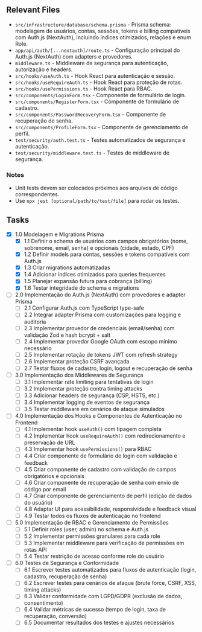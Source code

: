 ## Relevant Files

- `src/infrastructure/database/schema.prisma` - Prisma schema: modelagem de usuários, contas, sessões, tokens e billing compatíveis com Auth.js (NextAuth), incluindo índices otimizados, relações e enum Role.
- `app/api/auth/[...nextauth]/route.ts` - Configuração principal do Auth.js (NextAuth) com adapters e provedores.
- `middleware.ts` - Middleware de segurança para autenticação, autorização e headers.
- `src/hooks/useAuth.ts` - Hook React para autenticação e sessão.
- `src/hooks/useRequireAuth.ts` - Hook React para proteção de rotas.
- `src/hooks/usePermissions.ts` - Hook React para RBAC.
- `src/components/LoginForm.tsx` - Componente de formulário de login.
- `src/components/RegisterForm.tsx` - Componente de formulário de cadastro.
- `src/components/PasswordRecoveryForm.tsx` - Componente de recuperação de senha.
- `src/components/ProfileForm.tsx` - Componente de gerenciamento de perfil.
- `test/security/auth.test.ts` - Testes automatizados de segurança e autenticação.
- `test/security/middleware.test.ts` - Testes de middleware de segurança.

### Notes

- Unit tests devem ser colocados próximos aos arquivos de código correspondentes.
- Use `npx jest [optional/path/to/test/file]` para rodar os testes.

## Tasks

- [x] 1.0 Modelagem e Migrations Prisma
  - [x] 1.1 Definir o schema de usuários com campos obrigatórios (nome, sobrenome, email, senha) e opcionais (cidade, estado, CPF)
  - [x] 1.2 Definir models para contas, sessões e tokens compatíveis com Auth.js
  - [x] 1.3 Criar migrations automatizadas
  - [x] 1.4 Adicionar índices otimizados para queries frequentes
  - [x] 1.5 Planejar expansão futura para cobrança (billing)
  - [x] 1.6 Testar integridade do schema e migrations

- [ ] 2.0 Implementação do Auth.js (NextAuth) com provedores e adapter Prisma
  - [ ] 2.1 Configurar Auth.js com TypeScript type-safe
  - [ ] 2.2 Integrar adapter Prisma com customizações para logging e auditoria
  - [ ] 2.3 Implementar provedor de credenciais (email/senha) com validação Zod e hash bcrypt + salt
  - [ ] 2.4 Implementar provedor Google OAuth com escopo mínimo necessário
  - [ ] 2.5 Implementar rotação de tokens JWT com refresh strategy
  - [ ] 2.6 Implementar proteção CSRF avançada
  - [ ] 2.7 Testar fluxos de cadastro, login, logout e recuperação de senha

- [ ] 3.0 Implementação dos Middlewares de Segurança
  - [ ] 3.1 Implementar rate limiting para tentativas de login
  - [ ] 3.2 Implementar proteção contra timing attacks
  - [ ] 3.3 Adicionar headers de segurança (CSP, HSTS, etc.)
  - [ ] 3.4 Implementar logging de eventos de segurança
  - [ ] 3.5 Testar middleware em cenários de ataque simulados

- [ ] 4.0 Implementação dos Hooks e Componentes de Autenticação no Frontend
  - [ ] 4.1 Implementar hook `useAuth()` com tipagem completa
  - [ ] 4.2 Implementar hook `useRequireAuth()` com redirecionamento e preservação de URL
  - [ ] 4.3 Implementar hook `usePermissions()` para RBAC
  - [ ] 4.4 Criar componente de formulário de login com validação e feedback
  - [ ] 4.5 Criar componente de cadastro com validação de campos obrigatórios e opcionais
  - [ ] 4.6 Criar componente de recuperação de senha com envio de código por email
  - [ ] 4.7 Criar componente de gerenciamento de perfil (edição de dados do usuário)
  - [ ] 4.8 Adaptar UI para acessibilidade, responsividade e feedback visual
  - [ ] 4.9 Testar todos os fluxos de autenticação no frontend

- [ ] 5.0 Implementação de RBAC e Gerenciamento de Permissões
  - [ ] 5.1 Definir roles (user, admin) no schema e Auth.js
  - [ ] 5.2 Implementar permissões granulares para cada role
  - [ ] 5.3 Implementar middleware para verificação de permissões em rotas API
  - [ ] 5.4 Testar restrição de acesso conforme role do usuário

- [ ] 6.0 Testes de Segurança e Conformidade
  - [ ] 6.1 Escrever testes automatizados para fluxos de autenticação (login, cadastro, recuperação de senha)
  - [ ] 6.2 Escrever testes para cenários de ataque (brute force, CSRF, XSS, timing attacks)
  - [ ] 6.3 Validar conformidade com LGPD/GDPR (exclusão de dados, consentimento)
  - [ ] 6.4 Validar métricas de sucesso (tempo de login, taxa de recuperação, conversão)
  - [ ] 6.5 Documentar resultados dos testes e ajustes necessários 